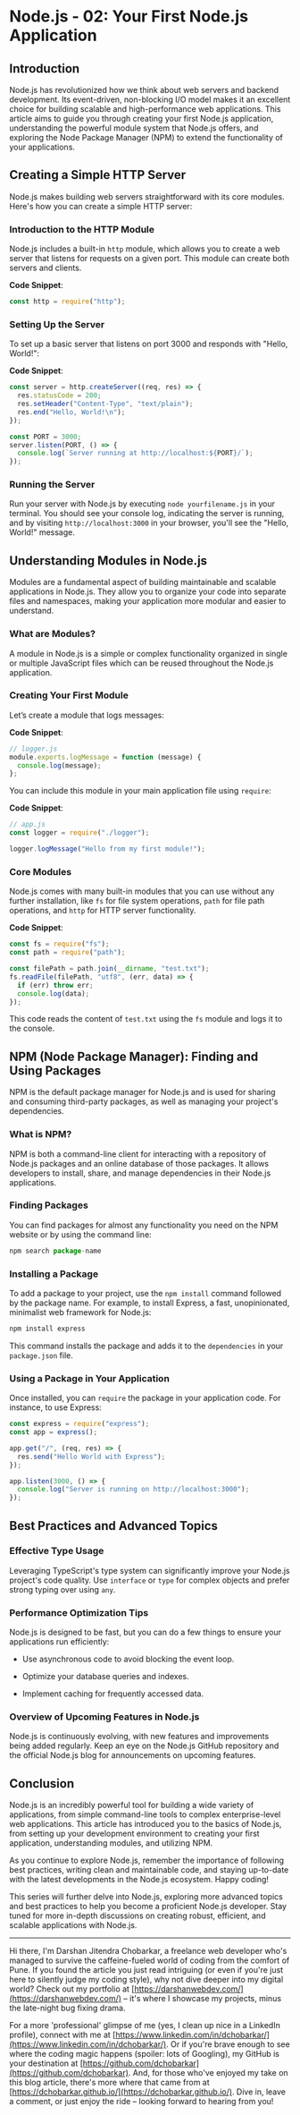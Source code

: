 # Node.js - 02: Your First Node.js Application

## Introduction

Node.js has revolutionized how we think about web servers and backend development. Its event-driven, non-blocking I/O model makes it an excellent choice for building scalable and high-performance web applications. This article aims to guide you through creating your first Node.js application, understanding the powerful module system that Node.js offers, and exploring the Node Package Manager (NPM) to extend the functionality of your applications.

## Creating a Simple HTTP Server

Node.js makes building web servers straightforward with its core modules. Here's how you can create a simple HTTP server:

### Introduction to the HTTP Module

Node.js includes a built-in `http` module, which allows you to create a web server that listens for requests on a given port. This module can create both servers and clients.

**Code Snippet**:

```jsx
const http = require("http");
```

### Setting Up the Server

To set up a basic server that listens on port 3000 and responds with "Hello, World!":

**Code Snippet**:

```jsx
const server = http.createServer((req, res) => {
  res.statusCode = 200;
  res.setHeader("Content-Type", "text/plain");
  res.end("Hello, World!\n");
});

const PORT = 3000;
server.listen(PORT, () => {
  console.log(`Server running at http://localhost:${PORT}/`);
});
```

### Running the Server

Run your server with Node.js by executing `node yourfilename.js` in your terminal. You should see your console log, indicating the server is running, and by visiting `http://localhost:3000` in your browser, you'll see the "Hello, World!" message.

## Understanding Modules in Node.js

Modules are a fundamental aspect of building maintainable and scalable applications in Node.js. They allow you to organize your code into separate files and namespaces, making your application more modular and easier to understand.

### What are Modules?

A module in Node.js is a simple or complex functionality organized in single or multiple JavaScript files which can be reused throughout the Node.js application.

### Creating Your First Module

Let’s create a module that logs messages:

**Code Snippet**:

```jsx
// logger.js
module.exports.logMessage = function (message) {
  console.log(message);
};
```

You can include this module in your main application file using `require`:

**Code Snippet**:

```jsx
// app.js
const logger = require("./logger");

logger.logMessage("Hello from my first module!");
```

### Core Modules

Node.js comes with many built-in modules that you can use without any further installation, like `fs` for file system operations, `path` for file path operations, and `http` for HTTP server functionality.

**Code Snippet**:

```jsx
const fs = require("fs");
const path = require("path");

const filePath = path.join(__dirname, "test.txt");
fs.readFile(filePath, "utf8", (err, data) => {
  if (err) throw err;
  console.log(data);
});
```

This code reads the content of `test.txt` using the `fs` module and logs it to the console.

## NPM (Node Package Manager): Finding and Using Packages

NPM is the default package manager for Node.js and is used for sharing and consuming third-party packages, as well as managing your project's dependencies.

### What is NPM?

NPM is both a command-line client for interacting with a repository of Node.js packages and an online database of those packages. It allows developers to install, share, and manage dependencies in their Node.js applications.

### Finding Packages

You can find packages for almost any functionality you need on the NPM website or by using the command line:

```jsx
npm search package-name
```

### Installing a Package

To add a package to your project, use the `npm install` command followed by the package name. For example, to install Express, a fast, unopinionated, minimalist web framework for Node.js:

```jsx
npm install express
```

This command installs the package and adds it to the `dependencies` in your `package.json` file.

### Using a Package in Your Application

Once installed, you can `require` the package in your application code. For instance, to use Express:

```jsx
const express = require("express");
const app = express();

app.get("/", (req, res) => {
  res.send("Hello World with Express");
});

app.listen(3000, () => {
  console.log("Server is running on http://localhost:3000");
});
```

## Best Practices and Advanced Topics

### Effective Type Usage

Leveraging TypeScript's type system can significantly improve your Node.js project's code quality. Use `interface` or `type` for complex objects and prefer strong typing over using `any`.

### Performance Optimization Tips

Node.js is designed to be fast, but you can do a few things to ensure your applications run efficiently:

- Use asynchronous code to avoid blocking the event loop.

- Optimize your database queries and indexes.

- Implement caching for frequently accessed data.

### Overview of Upcoming Features in Node.js

Node.js is continuously evolving, with new features and improvements being added regularly. Keep an eye on the Node.js GitHub repository and the official Node.js blog for announcements on upcoming features.

## Conclusion

Node.js is an incredibly powerful tool for building a wide variety of applications, from simple command-line tools to complex enterprise-level web applications. This article has introduced you to the basics of Node.js, from setting up your development environment to creating your first application, understanding modules, and utilizing NPM.

As you continue to explore Node.js, remember the importance of following best practices, writing clean and maintainable code, and staying up-to-date with the latest developments in the Node.js ecosystem. Happy coding!

This series will further delve into Node.js, exploring more advanced topics and best practices to help you become a proficient Node.js developer. Stay tuned for more in-depth discussions on creating robust, efficient, and scalable applications with Node.js.

---

Hi there, I'm Darshan Jitendra Chobarkar, a freelance web developer who's managed to survive the caffeine-fueled world of coding from the comfort of Pune. If you found the article you just read intriguing (or even if you're just here to silently judge my coding style), why not dive deeper into my digital world? Check out my portfolio at [https://darshanwebdev.com/](https://darshanwebdev.com/) – it's where I showcase my projects, minus the late-night bug fixing drama.

For a more 'professional' glimpse of me (yes, I clean up nice in a LinkedIn profile), connect with me at [https://www.linkedin.com/in/dchobarkar/](https://www.linkedin.com/in/dchobarkar/). Or if you're brave enough to see where the coding magic happens (spoiler: lots of Googling), my GitHub is your destination at [https://github.com/dchobarkar](https://github.com/dchobarkar). And, for those who've enjoyed my take on this blog article, there's more where that came from at [https://dchobarkar.github.io/](https://dchobarkar.github.io/). Dive in, leave a comment, or just enjoy the ride – looking forward to hearing from you!
